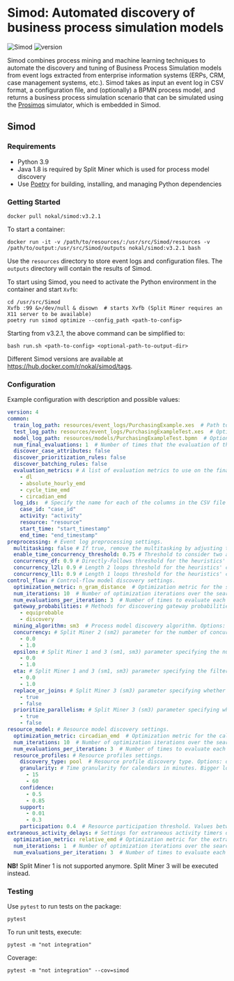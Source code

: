 # Simod: Automated discovery of business process simulation models

![Simod](https://github.com/AutomatedProcessImprovement/Simod/actions/workflows/simod.yml/badge.svg)
![version](https://img.shields.io/github/v/tag/AutomatedProcessImprovement/simod)

Simod combines process mining and machine learning techniques to automate the discovery and tuning of Business Process Simulation models from event logs extracted from enterprise information systems (ERPs, CRM, case management systems, etc.).
Simod takes as input an event log in CSV format, a configuration file, and (optionally) a BPMN process model, and returns a business process simulation scenario that can be simulated using the [Prosimos](https://github.com/AutomatedProcessImprovement/Prosimos) simulator, which is embedded in Simod. 

## Simod

### Requirements

- Python 3.9
- Java 1.8 is required by Split Miner which is used for process model discovery
- Use [Poetry](https://python-poetry.org/) for building, installing, and managing Python dependencies

### Getting Started

```shell
docker pull nokal/simod:v3.2.1
```

To start a container:

```shell
docker run -it -v /path/to/resources/:/usr/src/Simod/resources -v /path/to/output:/usr/src/Simod/outputs nokal/simod:v3.2.1 bash
```

Use the `resources` directory to store event logs and configuration files. The `outputs` directory will contain the
results of Simod.

To start using Simod, you need to activate the Python environment in the container and start `Xvfb`:

```shell
cd /usr/src/Simod
Xvfb :99 &>/dev/null & disown  # starts Xvfb (Split Miner requires an X11 server to be available)
poetry run simod optimize --config_path <path-to-config>
```

Starting from v3.2.1, the above command can be simplified to:

```shell
bash run.sh <path-to-config> <optional-path-to-output-dir>
```

Different Simod versions are available at https://hub.docker.com/r/nokal/simod/tags.

### Configuration

Example configuration with description and possible values:

```yaml
version: 4
common:
  train_log_path: resources/event_logs/PurchasingExample.xes  # Path to the event log in XES or CSV format.
  test_log_path: resources/event_logs/PurchasingExampleTest.xes  # Optional: Path to the test event log in XES or CSV format.
  model_log_path: resources/models/PurchasingExampleTest.bpmn  # Optional: Path to the process model to use for the control-flow.
  num_final_evaluations: 1  # Number of times that the evaluation of the discovered model is done during the optimization. The evaluation metric of the candidate is the average of its evaluations.
  discover_case_attributes: false
  discover_prioritization_rules: false
  discover_batching_rules: false
  evaluation_metrics: # A list of evaluation metrics to use on the final model.
    - dl
    - absolute_hourly_emd
    - cycle_time_emd
    - circadian_emd
  log_ids:  # Specify the name for each of the columns in the CSV file (XES standard by default) 
    case_id: "case_id"
    activity: "activity"
    resource: "resource"
    start_time: "start_timestamp"
    end_time: "end_timestamp"
preprocessing: # Event log preprocessing settings.
  multitasking: false # If true, remove the multitasking by adjusting the timestamps (start/end) of those activities being executed at the same time by the same resource.
  enable_time_concurrency_threshold: 0.75 # Threshold to consider two activities as concurrent when computing the enabled time.
  concurrency_df: 0.9 # Directly-Follows threshold for the heuristics' concurrency oracle (only used to estimate start times if needed).
  concurrency_l2l: 0.9 # Length 2 loops threshold for the heuristics' concurrency oracle.
  concurrency_l1l: 0.9 # Length 1 loops threshold for the heuristics' concurrency oracle.
control_flow: # Control-flow model discovery settings.
  optimization_metric: n_gram_distance  # Optimization metric for the structure. Options: DL or N_GRAM_DISTANCE.
  num_iterations: 10  # Number of optimization iterations over the search space.
  num_evaluations_per_iteration: 3  # Number of times to evaluate each iteration (using the mean of all of them).
  gateway_probabilities: # Methods for discovering gateway probabilities. Options: equiprobable or discovery.
    - equiprobable
    - discovery
  mining_algorithm: sm3  # Process model discovery algorithm. Options: sm2 or sm3 (recommended).
  concurrency: # Split Miner 2 (sm2) parameter for the number of concurrent relations between events to be captured. Values between 0.0 and 1.0.
    - 0.0
    - 1.0
  epsilon: # Split Miner 1 and 3 (sm1, sm3) parameter specifying the number of concurrent relations between events to be captured. Values between 0.0 and 1.0.
    - 0.0
    - 1.0
  eta: # Split Miner 1 and 3 (sm1, sm3) parameter specifying the filter over the incoming and outgoing edges. Values between 0.0 and 1.0.
    - 0.0
    - 1.0
  replace_or_joins: # Split Miner 3 (sm3) parameter specifying whether to replace non-trivial OR joins or not. Options: true, false.
    - true
    - false
  prioritize_parallelism: # Split Miner 3 (sm3) parameter specifying whether to prioritize parallelism over loops or not. Options: true, false.
    - true
    - false
resource_model: # Resource model discovery settings.
  optimization_metric: circadian_emd  # Optimization metric for the calendars. Options: absolute_hourly_emd, cycle_time_emd, circadian_emd.
  num_iterations: 10  # Number of optimization iterations over the search space.
  num_evaluations_per_iteration: 3  # Number of times to evaluate each iteration (using the mean of all of them).
  resource_profiles: # Resource profiles settings.
    discovery_type: pool  # Resource profile discovery type. Options: differentiated, pool, undifferentiated.
    granularity: # Time granularity for calendars in minutes. Bigger logs will benefit from smaller granularity.
      - 15
      - 60
    confidence:
      - 0.5
      - 0.85
    support:
      - 0.01
      - 0.3
    participation: 0.4  # Resource participation threshold. Values between 0.0 and 1.0.
extraneous_activity_delays: # Settings for extraneous activity timers discovery.
  optimization_metric: relative_emd # Optimization metric for the extraneous activity timers. Options: relative_emd, absolute_emd, circadian_emd, cycle_time.
  num_iterations: 1  # Number of optimization iterations over the search space.
  num_evaluations_per_iteration: 3  # Number of times to evaluate each iteration (using the mean of all of them).
```

**NB!** Split Miner 1 is not supported anymore. Split Miner 3 will be executed instead.

### Testing

Use `pytest` to run tests on the package:

```shell
pytest
```

To run unit tests, execute:

```shell
pytest -m "not integration"
```

Coverage:

```shell
pytest -m "not integration" --cov=simod
```
